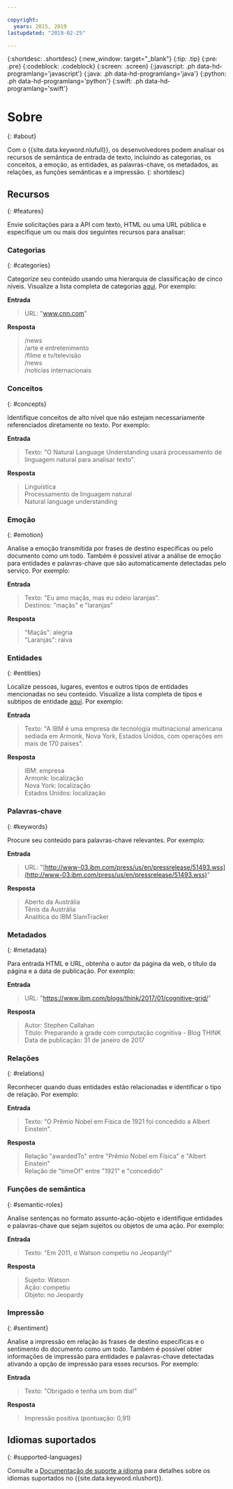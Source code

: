 ```yaml
---

copyright:
  years: 2015, 2019
lastupdated: "2019-02-25"

---
```


{:shortdesc: .shortdesc}
{:new_window: target="_blank"}
{:tip: .tip}
{:pre: .pre}
{:codeblock: .codeblock}
{:screen: .screen}
{:javascript: .ph data-hd-programlang='javascript'}
{:java: .ph data-hd-programlang='java'}
{:python: .ph data-hd-programlang='python'}
{:swift: .ph data-hd-programlang='swift'}

# Sobre
{: #about}

Com o {{site.data.keyword.nlufull}}, os desenvolvedores podem analisar os recursos de semântica de entrada de texto,
incluindo as categorias, os conceitos, a emoção, as entidades, as palavras-chave, os metadados, as relações, as funções semânticas e a
impressão.
{: shortdesc}

## Recursos
{: #features}

Envie solicitações para a API com texto, HTML ou uma URL pública e especifique um ou mais dos seguintes recursos para
analisar:

### Categorias
{: #categories}

Categorize seu conteúdo usando uma hierarquia de classificação de cinco níveis. Visualize a lista completa de categorias [aqui](/docs/services/natural-language-understanding?topic=natural-language-understanding-categories-hierarchy). Por exemplo:

**Entrada**
> URL: "www.cnn.com"

**Resposta**
> /news </br>
> /arte e entretenimento </br>
> /filme e tv/televisão </br>
> /news </br>
> /notícias internacionais

### Conceitos
{: #concepts}

Identifique conceitos de alto nível que não estejam necessariamente referenciados diretamente no texto. Por exemplo:

**Entrada**
> Texto: "O Natural Language Understanding usará processamento de linguagem natural para analisar texto".

**Resposta**
> Linguística </br>
> Processamento de linguagem natural </br>
> Natural language understanding

### Emoção
{: #emotion}

Analise a emoção transmitida por frases de destino específicas ou pelo documento como um todo. Também é possível ativar a
análise de emoção para entidades e palavras-chave que são automaticamente detectadas pelo serviço. Por exemplo:

**Entrada**
> Texto: "Eu amo maçãs, mas eu odeio laranjas". </br>
> Destinos: "maçãs" e "laranjas"

**Resposta**
> "Maçãs": alegria </br>
> "Laranjas": raiva

### Entidades
{: #entities}

Localize pessoas, lugares, eventos e outros tipos de entidades mencionadas no seu conteúdo. Visualize a lista completa de tipos e subtipos de entidade
[aqui](/docs/services/natural-language-understanding?topic=natural-language-understanding-entity-type-systems). Por exemplo:

**Entrada**
> Texto: "A IBM é uma empresa de tecnologia multinacional americana sediada em Armonk, Nova York, Estados Unidos, com
operações em mais de 170 países".

**Resposta**
> IBM: empresa </br>
> Armonk: localização </br>
> Nova York: localização </br>
> Estados Unidos: localização

### Palavras-chave
{: #keywords}

Procure seu conteúdo para palavras-chave relevantes. Por exemplo:

**Entrada**
>URL:
"[http://www-03.ibm.com/press/us/en/pressrelease/51493.wss](http://www-03.ibm.com/press/us/en/pressrelease/51493.wss)"

**Resposta**
>Aberto da Austrália </br>
>Tênis da Austrália </br>
>Analítica do IBM SlamTracker

### Metadados
{: #metadata}

Para entrada HTML e URL, obtenha o autor da página da web, o título da página e a data de publicação. Por exemplo:

**Entrada**
>URL: "https://www.ibm.com/blogs/think/2017/01/cognitive-grid/"

**Resposta**
>Autor: Stephen Callahan </br>
>Título: Preparando a grade com computação cognitiva - Blog THINK </br>
>Data de publicação: 31 de janeiro de 2017

### Relações
{: #relations}

Reconhecer quando duas entidades estão relacionadas e identificar o tipo de relação. Por exemplo:

**Entrada**
>Texto: "O Prêmio Nobel em Física de 1921 foi concedido a Albert Einstein".

**Resposta**
>Relação "awardedTo" entre "Prêmio Nobel em Física" e "Albert Einstein" </br>
>Relação de "timeOf" entre "1921" e "concedido"

### Funções de semântica
{: #semantic-roles}

Analise sentenças no formato assunto-ação-objeto e identifique entidades e palavras-chave que sejam sujeitos ou
objetos de uma ação. Por exemplo:

**Entrada**
>Texto: "Em 2011, o Watson competiu no Jeopardy!"

**Resposta**
>Sujeito: Watson </br>
>Ação: competiu </br>
>Objeto: no Jeopardy

### Impressão
{: #sentiment}

Analise a impressão em relação às frases de destino específicas e o sentimento do documento como um todo. Também é possível
obter informações de impressão para entidades e palavras-chave detectadas ativando a opção de impressão para esses recursos. Por exemplo:

**Entrada**
>Texto: "Obrigado e tenha um bom dia!"

**Resposta**
>Impressão positiva (pontuação: 0,91)

## Idiomas suportados
{: #supported-languages}

Consulte a [Documentação de suporte a idioma](/docs/services/natural-language-understanding?topic=natural-language-understanding-language-support) para detalhes sobre os idiomas suportados no {{site.data.keyword.nlushort}}.
